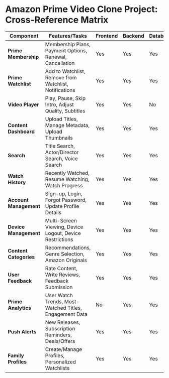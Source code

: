 # Amazon Prime Video Clone Project: Cross-Reference Matrix

| **Component**           | **Features/Tasks**                                             | **Frontend** | **Backend** | **Database** | **APIs**      | **Testing**    |
|-------------------------|---------------------------------------------------------------|--------------|-------------|--------------|---------------|----------------|
| **Prime Membership**     | Membership Plans, Payment Options, Renewal, Cancellation      | Yes          | Yes         | Yes          | Yes           | Yes            |
| **Prime Watchlist**       | Add to Watchlist, Remove from Watchlist, Notifications        | Yes          | Yes         | Yes          | Yes           | Yes            |
| **Video Player**          | Play, Pause, Skip Intro, Adjust Quality, Subtitles           | Yes          | Yes         | No           | Yes           | Yes            |
| **Content Dashboard**     | Upload Titles, Manage Metadata, Upload Thumbnails            | Yes          | Yes         | Yes          | Yes           | Yes            |
| **Search**                | Title Search, Actor/Director Search, Voice Search            | Yes          | Yes         | Yes          | Yes           | Yes            |
| **Watch History**         | Recently Watched, Resume Watching, Watch Progress            | Yes          | Yes         | Yes          | Yes           | Yes            |
| **Account Management**    | Sign-up, Login, Forgot Password, Update Profile Details      | Yes          | Yes         | Yes          | Yes           | Yes            |
| **Device Management**     | Multi-Screen Viewing, Device Logout, Device Restrictions     | Yes          | Yes         | Yes          | Yes           | Yes            |
| **Content Categories**    | Recommendations, Genre Selection, Amazon Originals           | Yes          | Yes         | Yes          | Yes           | Yes            |
| **User Feedback**         | Rate Content, Write Reviews, Feedback Submission             | Yes          | Yes         | Yes          | Yes           | Yes            |
| **Prime Analytics**       | User Watch Trends, Most-Watched Titles, Engagement Data      | No           | Yes         | Yes          | Yes           | Yes            |
| **Push Alerts**           | New Releases, Subscription Reminders, Deals/Offers           | Yes          | Yes         | Yes          | Yes           | Yes            |
| **Family Profiles**       | Create/Manage Profiles, Personalized Watchlists              | Yes          | Yes         | Yes          | Yes           | Yes            |
